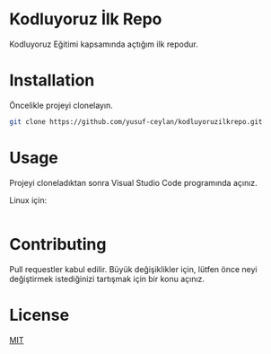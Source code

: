 # Kodluyoruz İlk Repo
Kodluyoruz Eğitimi kapsamında açtığım ilk repodur.

# Installation
Öncelikle projeyi clonelayın.
```bash
git clone https://github.com/yusuf-ceylan/kodluyoruzilkrepo.git
```

# Usage
Projeyi cloneladıktan sonra Visual Studio Code programında açınız.

Linux için:
```bash

```

# Contributing
Pull requestler kabul edilir. Büyük değişiklikler için, lütfen önce neyi değiştirmek istediğinizi tartışmak için bir konu açınız.

# License

[MIT]('https://choosealicense.com/licenses/mit/')
